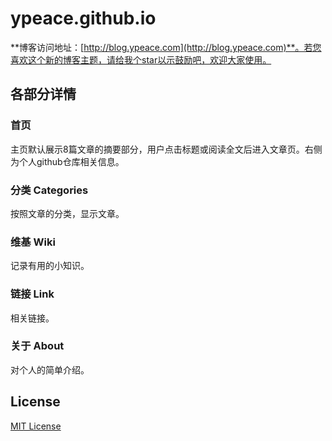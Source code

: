 # ypeace.github.io

**博客访问地址：[http://blog.ypeace.com](http://blog.ypeace.com)**。若您喜欢这个新的博客主题，请给我个star以示鼓励吧，欢迎大家使用。

## 各部分详情

### 首页

主页默认展示8篇文章的摘要部分，用户点击标题或阅读全文后进入文章页。右侧为个人github仓库相关信息。

### 分类 Categories

按照文章的分类，显示文章。

### 维基 Wiki

记录有用的小知识。

### 链接 Link

相关链接。

### 关于 About

对个人的简单介绍。

## License

[MIT License](https://github.com/ypeace/ypeace.github.io/blob/master/LICENSE.md)
